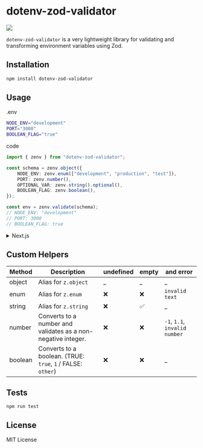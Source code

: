 # dotenv-zod-validator

<p>
<a href="https://www.npmjs.com/package/dotenv-zod-validator"><img src="https://img.shields.io/npm/v/dotenv-zod-validator"></a>
</p>

`dotenv-zod-validator` is a very lightweight library for validating and transforming environment variables using Zod.

## Installation

```bash
npm install dotenv-zod-validator
```

## Usage

.env

```bash
NODE_ENV="development"
PORT="3000"
BOOLEAN_FLAG="true"
```

code

```typescript
import { zenv } from "dotenv-zod-validator";

const schema = zenv.object({
    NODE_ENV: zenv.enum(["development", "production", "test"]),
    PORT: zenv.number(),
    OPTIONAL_VAR: zenv.string().optional(),
    BOOLEAN_FLAG: zenv.boolean(),
});

const env = zenv.validate(schema);
// NODE_ENV: "development"
// PORT: 3000
// BOOLEAN_FLAG: true
```

<details>

<summary>Next.js</summary>

file: utils/dotenv.public.ts

```typescript
import { zenv } from "dotenv-zod-validator";

export const schema = zenv.object({
    NEXT_PUBLIC_MY_VALUE: zenv.string(),
});

export const env = zenv.validate(schema, {
    NEXT_PUBLIC_MY_VALUE: process.env.NEXT_PUBLIC_MY_VALUE,
});
```

file: utils/dotenv.ts

```typescript
import { zenv } from "dotenv-zod-validator";
import { schema as publicSchema } from "@/utils/dotenv.public";

const schema = zenv.object({
    MY_SECRET: zenv.string(),
});

export const env = zenv.validate(publicSchema.merge(schema));
```

</details>

## Custom Helpers

| Method | Description | undefined | empty | and error |
| ---- | ---- | ---- | ---- | ---- |
| object | Alias for `z.object` | _ | _ | _ |
| enum | Alias for `z.enum` | ❌️ | ❌️ | `invalid text` |
| string | Alias for `z.string` | ❌️ | ✅️ | _ |
| number | Converts to a number and validates as a non-negative integer. | ❌️ | ❌️ | `-1`, `1.1`, `invalid number` |
| boolean | Converts to a boolean. (TRUE: `true`, `1` / FALSE: `other`) | ❌️ | ❌️ | _ |

## Tests

```
npm run test
```


## License

MIT License
